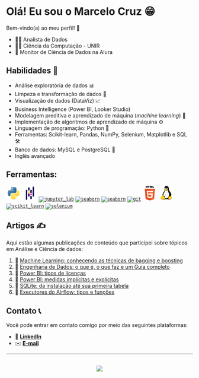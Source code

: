 # **Olá! Eu sou o Marcelo Cruz 😁** 

Bem-vindo(a) ao meu perfil! 🤘

- 👨‍🔬 Analista de Dados
- 👨‍💻 Ciência da Computação - UNIR
- 🤿 Monitor de Ciência de Dados na Alura

## Habilidades 🚀

- Análise exploratória de dados 📊
- Limpeza e transformação de dados 🧹
- Visualização de dados (DataViz) 📈
- Business Intelligence (Power BI, Looker Studio)
- Modelagem preditiva e aprendizado de máquina (*machine learning*) 🤖
- Implementação de algoritmos de aprendizado de máquina ⚙️
- Linguagem de programação: Python 🐍
- Ferramentas: Scikit-learn, Pandas, NumPy, Selenium, Matplotlib e SQL 🛠️
- Banco de dados: MySQL e PostgreSQL 💾
- Inglês avançado


## Ferramentas:

<section>
 <!-- Language icons -->
 <p align="left">
 <!-- Python -->
 <a href="https://www.python.org" target="_blank" rel="noreferrer"><code><img src="https://raw.githubusercontent.com/devicons/devicon/master/icons/python/python-original.svg" alt="python" width="40" height="40"/></code></a>
  <!-- Pandas -->
 <a href="https://pandas.pydata.org/" target="_blank" rel="noreferrer"><code><img src="https://raw.githubusercontent.com/devicons/devicon/2ae2a900d2f041da66e950e4d48052658d850630/icons/pandas/pandas-original.svg" alt="pandas" width="40" height="40"/></code></a>
 <!-- Jupyter -->
 <a href="https://jupyter.org/" target="_blank" rel="noreferrer"><code><img src="https://cdn.jsdelivr.net/gh/devicons/devicon/icons/jupyter/jupyter-original.svg" alt="jupyter_lab" width="40" height="40"/></code></a>
 <!-- Numpy -->
 <a href="https://numpy.org/" target="_blank" rel="noreferrer"><code><img src="https://cdn.jsdelivr.net/gh/devicons/devicon/icons/numpy/numpy-original.svg" alt="seaborn" width="40" height="40"/></code></a>
 <!-- Seaborn -->
 <a href="https://seaborn.pydata.org/" target="_blank" rel="noreferrer"><code><img src="https://seaborn.pydata.org/_images/logo-mark-lightbg.svg" alt="seaborn" width="40" height="40"/></code></a>
 <!-- Git -->
 <a href="https://git-scm.com/" target="_blank" rel="noreferrer"><code><img src="https://www.vectorlogo.zone/logos/git-scm/git-scm-icon.svg" alt="git" width="40" height="40"/></code></a>
 <!-- HTML 5 -->
 <a href="https://www.w3.org/html/" target="_blank" rel="noreferrer"><code><img src="https://raw.githubusercontent.com/devicons/devicon/master/icons/html5/html5-original-wordmark.svg" alt="html5" width="40" height="40"/></code></a>
 <!-- Linux -->
 <a href="https://www.linux.org/" target="_blank" rel="noreferrer"><code><img src="https://raw.githubusercontent.com/devicons/devicon/master/icons/linux/linux-original.svg" alt="linux" width="40" height="40"/></code></a>
  <!-- Scikit Learn -->
 <a href="https://scikit-learn.org/" target="_blank" rel="noreferrer"><code><img src="https://upload.wikimedia.org/wikipedia/commons/0/05/Scikit_learn_logo_small.svg" alt="scikit_learn" width="40" height="40"/></code></a>
 <!-- Selenium -->
 <a href="https://www.selenium.dev" target="_blank" rel="noreferrer"><code><img src="https://raw.githubusercontent.com/detain/svg-logos/780f25886640cef088af994181646db2f6b1a3f8/svg/selenium-logo.svg" alt="selenium" width="40" height="40"/></code></a>
 </p>
</section>

## Artigos ✍️

Aqui estão algumas publicações de conteúdo que participei sobre tópicos em Análise e Ciência de dados:

1. 📄 [Machine Learning: conhecendo as técnicas de bagging e boosting](https://www.alura.com.br/artigos/machine-learning-tecnicas-bagging-boosting)
2. 📄 [Engenharia de Dados: o que é, o que faz e um Guia completo](https://www.alura.com.br/artigos/engenharia-dados)
3. 📄 [Power BI: tipos de licenças](https://www.alura.com.br/artigos/power-bi-tipos-de-licencas)
4. 📄 [Power BI: medidas implícitas e explícitas](https://www.alura.com.br/artigos/power-bi-medidas-implicitas-e-explicitas)
5. 📄 [SQLite: da instalação até sua primeira tabela](https://www.alura.com.br/artigos/sqlite-da-instalacao-ate-primeira-tabela)
6. 📄 [Executores do Airflow: tipos e funções](https://www.alura.com.br/artigos/executores-airflow-tipos-funcoes)

## Contato 📞

Você pode entrar em contato comigo por meio das seguintes plataformas:
- 📄 **[LinkedIn](https://www.linkedin.com/in/marcelocrz/)**
- ✉️ **[E-mail](mailto:marcelocrz.ds@gmail.com)**
 
---
<br>
<div align="center">
  <!-- <a href="https://github.com/mrcl-crz">
  <img height="180em" src="https://github-readme-stats.vercel.app/api?username=mrcl-crz&show_icons=true&theme=aura&include_all_commits=true&count_private=true"/> -->
  <img height="180em" src="https://github-readme-stats.vercel.app/api/top-langs/?username=mrcl-crz&layout=compact&langs_count=7&theme=github_dark"/>
</div>

